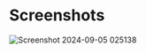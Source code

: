 # Screenshots

![Screenshot 2024-09-05 025138](https://github.com/user-attachments/assets/04df043a-0879-49fb-90cf-e8b0a6719572)
